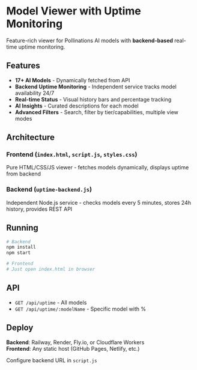 # Model Viewer with Uptime Monitoring

Feature-rich viewer for Pollinations AI models with **backend-based** real-time uptime monitoring.

## Features

- **17+ AI Models** - Dynamically fetched from API
- **Backend Uptime Monitoring** - Independent service tracks model availability 24/7
- **Real-time Status** - Visual history bars and percentage tracking
- **AI Insights** - Curated descriptions for each model
- **Advanced Filters** - Search, filter by tier/capabilities, multiple view modes

## Architecture

### Frontend (`index.html`, `script.js`, `styles.css`)
Pure HTML/CSS/JS viewer - fetches models dynamically, displays uptime from backend

### Backend (`uptime-backend.js`)
Independent Node.js service - checks models every 5 minutes, stores 24h history, provides REST API

## Running

```bash
# Backend
npm install
npm start

# Frontend
# Just open index.html in browser
```

## API

- `GET /api/uptime` - All models
- `GET /api/uptime/:modelName` - Specific model with %

## Deploy

**Backend**: Railway, Render, Fly.io, or Cloudflare Workers  
**Frontend**: Any static host (GitHub Pages, Netlify, etc.)

Configure backend URL in `script.js`
